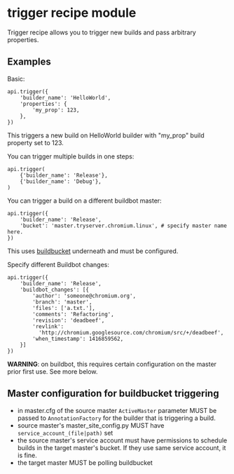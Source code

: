 # trigger recipe module

Trigger recipe allows you to trigger new builds and pass arbitrary properties.

## Examples
Basic:

    api.trigger({
        'builder_name': 'HelloWorld',
        'properties': {
            'my_prop': 123,
        },
    })

This triggers a new build on HelloWorld builder with "my_prop" build property
set to 123.

You can trigger multiple builds in one steps:

    api.trigger(
        {'builder_name': 'Release'},
        {'builder_name': 'Debug'},
    )

You can trigger a build on a different buildbot master:

    api.trigger({
        'builder_name': 'Release',
        'bucket': 'master.tryserver.chromium.linux', # specify master name here.
    })

This uses [buildbucket](../../../master/buildbucket) underneath and must be
configured.

Specify different Buildbot changes:

    api.trigger({
        'builder_name': 'Release',
        'buildbot_changes': [{
            'author': 'someone@chromium.org',
            'branch': 'master',
            'files': ['a.txt.'],
            'comments': 'Refactoring',
            'revision': 'deadbeef',
            'revlink':
              'http://chromium.googlesource.com/chromium/src/+/deadbeef',
            'when_timestamp': 1416859562,
        }]
    })

**WARNING**: on buildbot, this requires certain configuration on the
master prior first use. See more below.

## Master configuration for buildbucket triggering

*   in master.cfg of the source master `ActiveMaster` parameter MUST be passed
    to `AnnotationFactory` for the builder that is triggering a build.
*   source master's master_site_config.py MUST have
    `service_account_(file|path)` set
*   the source master's service account must have permissions to schedule builds
    in the target master's bucket. If they use same service account, it is fine.
*   the target master MUST be polling buildbucket
